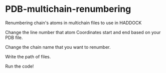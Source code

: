 # PDB-multichain-renumbering
Renumbering chain's atoms in multichain files to use in HADDOCK

Change the line number that atom Coordinates start and end based on your PDB file. 

Change the chain name that you want to renumber. 

Write the path of files.

Run the code! 
